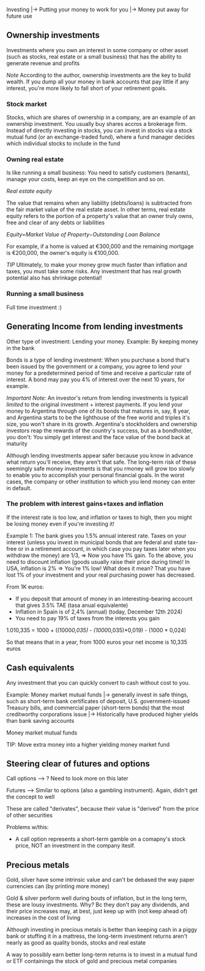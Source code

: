 Investing |-> Putting your money to work for you
		  |-> Money put away for future use
		  

## Ownership investments 

Investments where you own an interest in some company or other asset (such as stocks, real estate or a small business)
that has the ability to generate revenue and profits


*Note* According to the author, ownership investments are the key to build wealth. If you dump all your money in bank
accounts that pay little if any interest, you're more likely to fall short of your retirement goals.


### Stock market

Stocks, which are shares of ownership in a company, are an example of an ownership investment. You usually buy shares 
accros a brokerage firm.
Instead of directly investing in stocks, you can invest in stocks via a stock mutual fund (or an exchange-traded fund),
where a fund manager decides which individual stocks to include in the fund


### Owning real estate

Is like running a small business: You need to satisfy customers (tenants), manage your costs, keep an eye on the competition
and so on.

*Real estate equity*

The value that remains when any liability (debts/loans) is subtracted from the fair market value of the real estate asset. 
In other terms, real estate equity refers to the portion of a property's value that an owner truly owns, free and clear 
of any debts or liabilities

_Equity=Market Value of Property−Outstanding Loan Balance_

For example, if a home is valued at €300,000 and the remaining mortgage is €200,000, the owner's equity is €100,000.


*TIP* Ultimately, to make your money grow much faster than inflation and taxes, you must take some risks. Any investment
that has real growth potential also has shrinkage potential!


### Running a small business

Full time investment :)


## Generating Income from lending investments

Other type of investment: Lending your money. Example: By keeping money in the bank

Bonds is a type of lending investment: When you purchase a bond that's been issued by the government or a company, you
agree to lend your money for a predetermined period of time and receive a particular rate of interest. 
A bond may pay you 4% of interest over the next 10 years, for example.

*Important Note:* An investor's return from lending investments is typicall *limited* to the original investment + interest payments.
If you lend your money to Argentina through one of its bonds that matures in, say, 8 year, and Argentina starts to be the 
lighthouse of the free world and triples it's size, you won't share in its growth. Argentina's stockholders and ownership 
investors reap the rewards of the country's success, but as a bondholder, you don't: You simply get interest and the face value
of the bond back at maturity

Although lending investments appear safer because you know in advance what return you'll receive, they aren't that safe. The
long-term risk of these seemingly safe money investments is that you rmoney will grow too slowly to enable you to accomplish 
your personal financial goals. In the worst cases, the company or other institution to which you lend money can enter in default.


### The problem with interest gains+taxes and inflation

If the interest rate is too low, and inflation or taxes to high, then you might be losing money even if you're investing it!

Example 1: The bank gives you 1.5% annual interest rate. Taxes on your interest (unless you invest in municipal bonds that are federal
and state tax-free or in a retirement account, in which case you pay taxes later when you withdraw the money) are 1/3, => Now you have 1% gain.
To the above, you need to discount inflation (goods usually raise their price during time)! In USA, inflation is 2% => You're 1% low!
What does it mean? That you have lost 1% of your investment and your real purchasing power has decreased.

From 1K euros:
- If you deposit that amount of money in an interesting-bearing account that gives 3.5% TAE (tasa anual equivalente)
- Inflation in Spain is of 2,4% (annual) (today, December 12th 2024)
- You need to pay 19% of taxes from the interests you gain

1.010,335 = 1000 + ((1000*0,035) - (1000*0,035)*0,019) - (1000 * 0,024)

So that means that in a year, from 1000 euros your net income is 10,335 euros


## Cash equivalents

Any investment that you can quickly convert to cash without cost to you. 

Example: 
Money market mutual funds 
 |-> generally invest in safe things, such as short-term bank certificates of deposit, 
	 U.S. government-issued Treasury bills, and commercial paper (short-term bonds) that the most creditworthy
	 corporations issue
 |-> Historically have produced higher yields than bank saving accounts

Money market mutual funds 

TIP: Move extra money into a higher yielding money market fund



## Steering clear of futures and options

Call options --> ? Need to look more on this later

Futures --> Similar to options (also a gambling instrument). Again, didn't get the concept to well

These are called "derivates", because their value is "derived" from the price of other securities

Problems w/this:
- A call option represents a short-term gamble on a comapny's stock price, NOT an investment in the company iteslf.



## Precious metals

Gold, silver have some intrinsic value and can't be debased the way paper currencies can (by printing more money)

Gold & silver perform well during bouts of inflation, but in the long term, these are lousy investments.
Why? Bc they don't pay any dividends, and their price increases may, at best, just keep up with (not keep ahead of)
increases in the cost of living

Although investing in precious metals is better than keeping cash in a piggy bank or stuffing it in a mattress, 
the long-term investment returns aren't nearly as good as quality bonds, stocks and real estate

A way to possibly earn better long-term returns is to invest in a mutual fund or ETF containings the stock of gold 
and precious metal companies


